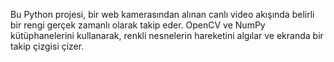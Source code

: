 Bu Python projesi, bir web kamerasından alınan canlı video akışında belirli bir rengi gerçek zamanlı olarak takip eder. OpenCV ve NumPy kütüphanelerini kullanarak, renkli nesnelerin hareketini algılar ve ekranda bir takip çizgisi çizer.
